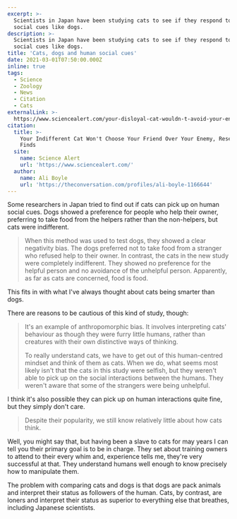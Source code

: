 ```yaml
---
excerpt: >-
  Scientists in Japan have been studying cats to see if they respond to human
  social cues like dogs.
description: >-
  Scientists in Japan have been studying cats to see if they respond to human
  social cues like dogs.
title: 'Cats, dogs and human social cues'
date: 2021-03-01T07:50:00.000Z
inline: true
tags:
  - Science
  - Zoology
  - News
  - Citation
  - Cats
externalLink: >-
  https://www.sciencealert.com/your-disloyal-cat-wouldn-t-avoid-your-enemy-research-finds
citation:
  title: >-
    Your Indifferent Cat Won't Choose Your Friend Over Your Enemy, Research
    Finds
  site:
    name: Science Alert
    url: 'https://www.sciencealert.com/'
  author:
    name: Ali Boyle
    url: 'https://theconversation.com/profiles/ali-boyle-1166644'
---
```

Some researchers in Japan tried to find out if cats can pick up on human social cues. Dogs showed a preference for people who help their owner, preferring to take food from the helpers rather than the non-helpers, but cats were indifferent.

> When this method was used to test dogs, they showed a clear negativity bias. The dogs preferred not to take food from a stranger who refused help to their owner. In contrast, the cats in the new study were completely indifferent. They showed no preference for the helpful person and no avoidance of the unhelpful person. Apparently, as far as cats are concerned, food is food.

This fits in with what I've always thought about cats being smarter than dogs.

There are reasons to be cautious of this kind of study, though:

> It's an example of anthropomorphic bias. It involves interpreting cats' behaviour as though they were furry little humans, rather than creatures with their own distinctive ways of thinking.
> 
> To really understand cats, we have to get out of this human-centred mindset and think of them as cats. When we do, what seems most likely isn't that the cats in this study were selfish, but they weren't able to pick up on the social interactions between the humans. They weren't aware that some of the strangers were being unhelpful.

I think it's also possible they can pick up on human interactions quite fine, but they simply don't care.

> Despite their popularity, we still know relatively little about how cats think. 

Well, you might say that, but having been a slave to cats for may years I can tell you their primary goal is to be in charge. They set about training owners to attend to their every whim and, experience tells me, they're very successful at that. They understand humans well enough to know precisely how to manipulate them.

The problem with comparing cats and dogs is that dogs are pack animals and interpret their status as followers of the human. Cats, by contrast, are loners and interpret their status as superior to everything else that breathes, including Japanese scientists.




